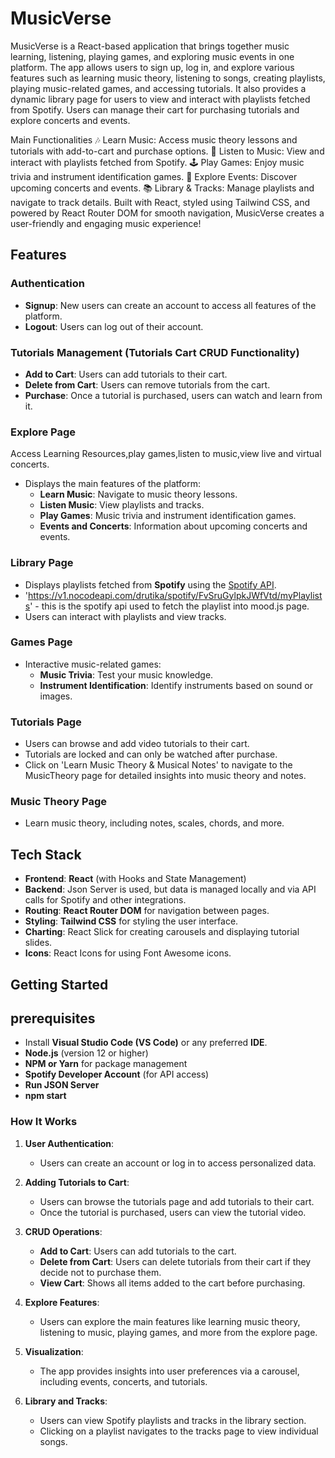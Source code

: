 # MusicVerse

MusicVerse is a React-based application that brings together music learning, listening, playing games, and exploring music events in one platform. The app allows users to sign up, log in, and explore various features such as learning music theory, listening to songs, creating playlists, playing music-related games, and accessing tutorials. It also provides a dynamic library page for users to view and interact with playlists fetched from Spotify. Users can manage their cart for purchasing tutorials and explore concerts and events.

Main Functionalities
🎶 Learn Music: Access music theory lessons and tutorials with add-to-cart and purchase options.
🎵 Listen to Music: View and interact with playlists fetched from Spotify.
🕹️ Play Games: Enjoy music trivia and instrument identification games.
🎤 Explore Events: Discover upcoming concerts and events.
📚 Library & Tracks: Manage playlists and navigate to track details.
Built with React, styled using Tailwind CSS, and powered by React Router DOM for smooth navigation, MusicVerse creates a user-friendly and engaging music experience!

## Features

### Authentication
- **Signup**: New users can create an account to access all features of the platform.
- **Logout**: Users can log out of their account.

### Tutorials Management (Tutorials Cart CRUD Functionality)
- **Add to Cart**: Users can add tutorials to their cart.
- **Delete from Cart**: Users can remove tutorials from the cart.
- **Purchase**: Once a tutorial is purchased, users can watch and learn from it.
  
### Explore Page 
Access Learning Resources,play games,listen to music,view live and virtual concerts.
- Displays the main features of the platform:
  - **Learn Music**: Navigate to music theory lessons.
  - **Listen Music**: View playlists and tracks.
  - **Play Games**: Music trivia and instrument identification games.
  - **Events and Concerts**: Information about upcoming concerts and events.
  
### Library Page
- Displays playlists fetched from **Spotify** using the [Spotify API](https://developer.spotify.com/).
- 'https://v1.nocodeapi.com/drutika/spotify/FvSruGylpkJWfVtd/myPlaylists' - this is the spotify api used to fetch the playlist into mood.js page.
- Users can interact with playlists and view tracks.

### Games Page
- Interactive music-related games:
  - **Music Trivia**: Test your music knowledge.
  - **Instrument Identification**: Identify instruments based on sound or images.

### Tutorials Page
- Users can browse and add video tutorials to their cart.
- Tutorials are locked and can only be watched after purchase.
- Click on 'Learn Music Theory & Musical Notes' to navigate to the MusicTheory page for detailed insights into music theory and notes.

### Music Theory Page
- Learn music theory, including notes, scales, chords, and more.

## Tech Stack

- **Frontend**: **React** (with Hooks and State Management)
- **Backend**: Json Server is used, but data is managed locally and via API calls for Spotify and other integrations.
- **Routing**: **React Router DOM** for navigation between pages.
- **Styling**: **Tailwind CSS** for styling the user interface.
- **Charting**: React Slick for creating carousels and displaying tutorial slides.
- **Icons**: React Icons for using Font Awesome icons.
  
## Getting Started

## prerequisites 
- Install **Visual Studio Code (VS Code)** or any preferred **IDE**.
- **Node.js** (version 12 or higher)
- **NPM or Yarn** for package management
- **Spotify Developer Account** (for API access)
- **Run JSON Server**
- **npm start**

### How It Works

1. **User Authentication**:
   - Users can create an account or log in to access personalized data.
   
2. **Adding Tutorials to Cart**:
   - Users can browse the tutorials page and add tutorials to their cart.
   - Once the tutorial is purchased, users can view the tutorial video.

3. **CRUD Operations**:
   - **Add to Cart**: Users can add tutorials to the cart.
   - **Delete from Cart**: Users can delete tutorials from their cart if they decide not to purchase them.
   - **View Cart**: Shows all items added to the cart before purchasing.

4. **Explore Features**:
   - Users can explore the main features like learning music theory, listening to music, playing games, and more from the explore page.
   
5. **Visualization**:
   - The app provides insights into user preferences via a carousel, including events, concerts, and tutorials.

6. **Library and Tracks**:
   - Users can view Spotify playlists and tracks in the library section.
   - Clicking on a playlist navigates to the tracks page to view individual songs.


